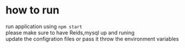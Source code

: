 # how to run 
run application using `npm start`\
please make sure to have Reids,mysql up and runing \
update the configration files or pass it throw the environment variables
